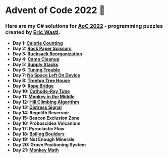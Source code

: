 # Advent of Code 2022 :christmas_tree:

### Here are my C# solutions for [AoC 2022](https://adventofcode.com/2022/) - programming puzzles created by [Eric Wastl](http://was.tl/).

- **Day 1: [Calorie Counting](AdventOfCode2022/Solutions/Day_01.cs)**
- **Day 2: [Rock Paper Scissors](AdventOfCode2022/Solutions/Day_02.cs)**
- **Day 3: [Rucksack Reorganization](AdventOfCode2022/Solutions/Day_03.cs)**
- **Day 4: [Camp Cleanup](AdventOfCode2022/Solutions/Day_04.cs)**
- **Day 5: [Supply Stacks](AdventOfCode2022/Solutions/Day_05.cs)**
- **Day 6: [Tuning Trouble](AdventOfCode2022/Solutions/Day_06.cs)**
- **Day 7: [No Space Left On Device](AdventOfCode2022/Solutions/Day_07.cs)**
- **Day 8: [Treetop Tree House](AdventOfCode2022/Solutions/Day_08.cs)**
- **Day 9: [Rope Bridge](AdventOfCode2022/Solutions/Day_09.cs)**
- **Day 10: [Cathode-Ray Tube](AdventOfCode2022/Solutions/Day_10.cs)**
- **Day 11: [Monkey in the Middle](AdventOfCode2022/Solutions/Day_11.cs)**
- **Day 12: [Hill Climbing Algorithm](AdventOfCode2022/Solutions/Day_12.cs)**
- **Day 13: [Distress Signal](AdventOfCode2022/Solutions/Day_13.cs)**
- **Day 14: Regolith Reservoir**
- **Day 15: Beacon Exclusion Zone**
- **Day 16: Proboscidea Volcanium**
- **Day 17: Pyroclastic Flow**
- **Day 18: [Boiling Boulders](AdventOfCode2022/Solutions/Day_18.cs)**
- **Day 19: Not Enough Minerals**
- **Day 20: Grove Positioning System**
- **Day 21: [Monkey Math](AdventOfCode2022/Solutions/Day_21.cs)**
